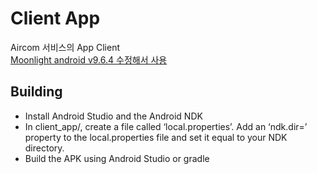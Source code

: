 # Client App

Aircom 서비스의 App Client</br>
[Moonlight android v9.6.4 수정해서 사용](https://github.com/moonlight-stream/moonlight-android/releases/tag/v9.6.4)



## Building
* Install Android Studio and the Android NDK
* In client_app/, create a file called ‘local.properties’. Add an ‘ndk.dir=’ property to the local.properties file and set it equal to your NDK directory.
* Build the APK using Android Studio or gradle
